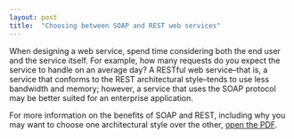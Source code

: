 ```yaml
---
layout: post
title:  "Choosing between SOAP and REST web services"
---
```

When designing a web service, spend time considering both the end user and the service itself.
For example, how many requests do you expect the service to handle on an average day? A
RESTful web service–that is, a service that conforms to the REST architectural style–tends to use
less bandwidth and memory; however, a service that uses the SOAP protocol may be better
suited for an enterprise application.

For more information on the benefits of SOAP and REST, including why you may want to choose
one architectural style over the other, <a href="/samples/SOAP-and-REST.pdf">open the PDF</a>.

<object style="min-height: 600px;" data="/samples/SOAP-and-REST.pdf" width="100%" height="100%" type='application/pdf'/>
